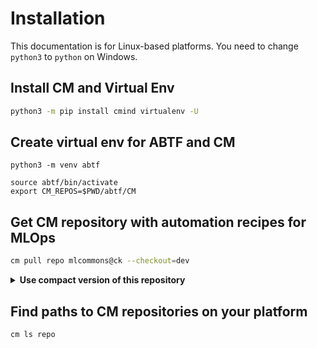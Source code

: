 # Installation

This documentation is for Linux-based platforms. You need to change `python3` to `python` on Windows.

## Install CM and Virtual Env

```bash
python3 -m pip install cmind virtualenv -U
```

## Create virtual env for ABTF and CM

```
python3 -m venv abtf

source abtf/bin/activate
export CM_REPOS=$PWD/abtf/CM
```

## Get CM repository with automation recipes for MLOps


```bash
cm pull repo mlcommons@ck --checkout=dev
```

<details close>
<summary><b>Use compact version of this repository</b></summary>

Note that this repository grew over time to ~65MB with many commits. 
If you want to use a compact copy of this repository ~7MB, you can do it as follows:

```bash
cm rm repo mlcommons@ck --all
cm pull repo cknowledge@cm-mlops-copy
```

</details>

## Find paths to CM repositories on your platform

```bash
cm ls repo
```

